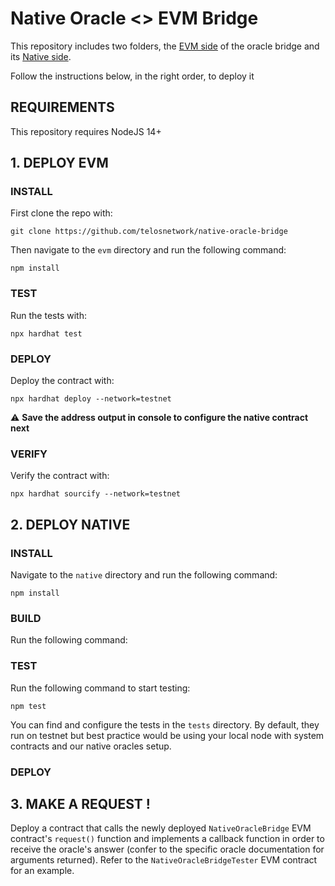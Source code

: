 # Native Oracle <> EVM Bridge

This repository includes two folders, the [EVM side](https://github.com/telosnetwork/native-oracle-bridge/tree/main/evm) of the oracle bridge and its [Native side](https://github.com/telosnetwork/native-oracle-bridge/tree/main/native).

Follow the instructions below, in the right order, to deploy it

## REQUIREMENTS

This repository requires NodeJS 14+

## 1. DEPLOY EVM

### INSTALL

First clone the repo with:

`git clone https://github.com/telosnetwork/native-oracle-bridge`

Then navigate to the `evm` directory and run the following command:

`npm install`

### TEST

Run the tests with:

`npx hardhat test`

### DEPLOY

Deploy the contract with:

`npx hardhat deploy --network=testnet`

⚠️ **Save the address output in console to configure the native contract next**

### VERIFY

Verify the contract  with:

`npx hardhat sourcify --network=testnet`

## 2. DEPLOY NATIVE

### INSTALL

Navigate to the `native` directory and run the following command:

`npm install`

### BUILD

Run the following command:

### TEST

Run the following command to start testing:

`npm test`

You can find and configure the tests in the `tests` directory. By default, they run on testnet but best practice would be using your local node with system contracts and our native oracles setup.

### DEPLOY

## 3. MAKE A REQUEST !

Deploy a contract that calls the newly deployed `NativeOracleBridge` EVM contract's `request()` function and implements a callback function in order to receive the oracle's answer (confer to the specific oracle documentation for arguments returned). Refer to the `NativeOracleBridgeTester` EVM contract for an example.

